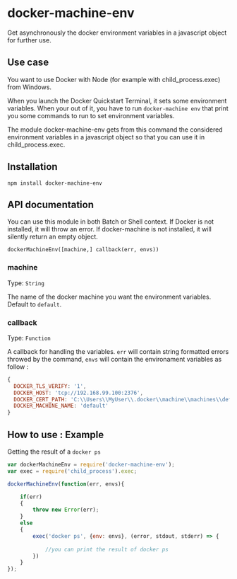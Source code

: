 # docker-machine-env

Get asynchronously the docker environment variables in a javascript object for further use.

## Use case

You want to use Docker with Node (for example with child_process.exec) from Windows.

When you launch the Docker Quickstart Terminal, it sets some environment variables. When your out of it, you have to run 
`docker-machine env`
that print you some commands to run to set environment variables.

The module docker-machine-env gets from this command the considered environment variables in a javascript object so that you can use it in child_process.exec.

## Installation
`npm install docker-machine-env`

## API documentation
You can use this module in both Batch or Shell context. If Docker is not installed, it will throw an error. If docker-machine is not installed, it will silently return an empty object.

`dockerMachineEnv([machine,] callback(err, envs))`

### machine

Type: `String`

The name of the docker machine you want the environment variables. Default to `default`.

### callback

Type: `Function`

A callback for handling the variables. `err` will contain string formatted errors throwed by the command, `envs` will contain the environament variables as follow :

```javascript
{
  DOCKER_TLS_VERIFY: '1',
  DOCKER_HOST: 'tcp://192.168.99.100:2376',
  DOCKER_CERT_PATH: 'C:\\Users\\MyUser\\.docker\\machine\\machines\\default',
  DOCKER_MACHINE_NAME: 'default' 
}
```


## How to use : Example

Getting the result of a `docker ps`

```javascript
var dockerMachineEnv = require('docker-machine-env');
var exec = require('child_process').exec;

dockerMachineEnv(function(err, envs){

	if(err)
	{
		throw new Error(err);
	}
	else
	{
		exec('docker ps', {env: envs}, (error, stdout, stderr) => {
		
			//you can print the result of docker ps
		})
	}
});
```
